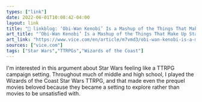 ```yaml
---
types: ["link"]
date: 2022-06-01T10:08:42-04:00
layout: link
title: "🔗 linkblog: ‘Obi-Wan Kenobi’ Is a Mashup of the Things That Make Up Star Wars'"
art_title: "‘Obi-Wan Kenobi’ Is a Mashup of the Things That Make Up Star Wars"
art_link: "https://www.vice.com/en/article/m7vmd3/obi-wan-kenobi-is-a-mash-up-of-the-things-that-make-up-star-wars"
sources: ["vice.com"]
tags: ["Star Wars","TTRPGs","Wizards of the Coast"]
---
```

I'm interested in this argument about Star Wars feeling like a TTRPG campaign setting. Throughout much of middle and high school, I played the Wizards of the Coast Star Wars TTRPG, and that made even the prequel movies beloved because they became a setting to explore rather than movies to be unsatisfied with.
 
